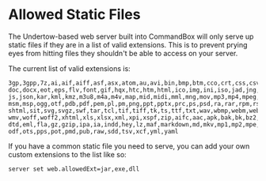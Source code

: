 # Allowed Static Files

The Undertow-based web server built into CommandBox will only serve up static files if they are in a list of valid extensions.  This is to prevent prying eyes from hitting files they shouldn't be able to access on your server. 

The current list of valid extensions is:

```text
3gp,3gpp,7z,ai,aif,aiff,asf,asx,atom,au,avi,bin,bmp,btm,cco,crt,css,csv,deb,der,dmg,
doc,docx,eot,eps,flv,font,gif,hqx,htc,htm,html,ico,img,ini,iso,jad,jng,jnlp,jpeg,jpg,
js,json,kar,kml,kmz,m3u8,m4a,m4v,map,mid,midi,mml,mng,mov,mp3,mp4,mpeg,mpeg4,mpg,msi,
msm,msp,ogg,otf,pdb,pdf,pem,pl,pm,png,ppt,pptx,prc,ps,psd,ra,rar,rpm,rss,rtf,run,sea,
shtml,sit,svg,svgz,swf,tar,tcl,tif,tiff,tk,ts,ttf,txt,wav,wbmp,webm,webp,wmf,wml,wmlc,
wmv,woff,woff2,xhtml,xls,xlsx,xml,xpi,xspf,zip,aifc,aac,apk,bak,bk,bz2,cdr,cmx,dat,
dtd,eml,fla,gz,gzip,ipa,ia,indd,hey,lz,maf,markdown,md,mkv,mp1,mp2,mpe,odt,ott,odg,
odf,ots,pps,pot,pmd,pub,raw,sdd,tsv,xcf,yml,yaml 
```

If you have a common static file you need to serve, you can add your own custom extensions to the list like so:

```bash
server set web.allowedExt=jar,exe,dll
```

